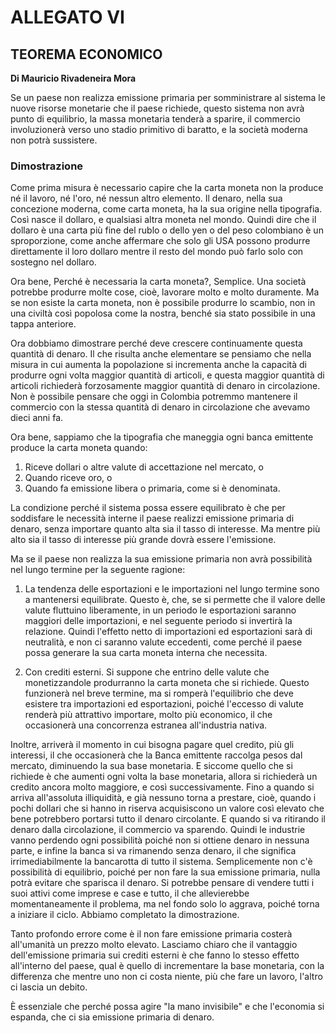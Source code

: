 # ALLEGATO VI

## TEOREMA ECONOMICO

**Di Mauricio Rivadeneira Mora**

Se un paese non realizza emissione primaria per somministrare al sistema le nuove risorse monetarie che il paese richiede, questo sistema non avrà punto di equilibrio, la massa monetaria tenderà a sparire, il commercio involuzionerà verso uno stadio primitivo di baratto, e la società moderna non potrà sussistere.

### Dimostrazione

Come prima misura è necessario capire che la carta moneta non la produce né il lavoro, né l'oro, né nessun altro elemento. Il denaro, nella sua concezione moderna, come carta moneta, ha la sua origine nella tipografia. Così nasce il dollaro, e qualsiasi altra moneta nel mondo. Quindi dire che il dollaro è una carta più fine del rublo o dello yen o del peso colombiano è un sproporzione, come anche affermare che solo gli USA possono produrre direttamente il loro dollaro mentre il resto del mondo può farlo solo con sostegno nel dollaro.

Ora bene, Perché è necessaria la carta moneta?, Semplice. Una società potrebbe produrre molte cose, cioè, lavorare molto e molto duramente. Ma se non esiste la carta moneta, non è possibile produrre lo scambio, non in una civiltà così popolosa come la nostra, benché sia stato possibile in una tappa anteriore.

Ora dobbiamo dimostrare perché deve crescere continuamente questa quantità di denaro. Il che risulta anche elementare se pensiamo che nella misura in cui aumenta la popolazione si incrementa anche la capacità di produrre ogni volta maggior quantità di articoli, e questa maggior quantità di articoli richiederà forzosamente maggior quantità di denaro in circolazione. Non è possibile pensare che oggi in Colombia potremmo mantenere il commercio con la stessa quantità di denaro in circolazione che avevamo dieci anni fa.

Ora bene, sappiamo che la tipografia che maneggia ogni banca emittente produce la carta moneta quando:

1. Riceve dollari o altre valute di accettazione nel mercato, o
2. Quando riceve oro, o
3. Quando fa emissione libera o primaria, come si è denominata.

La condizione perché il sistema possa essere equilibrato è che per soddisfare le necessità interne il paese realizzi emissione primaria di denaro, senza importare quanto alta sia il tasso di interesse. Ma mentre più alto sia il tasso di interesse più grande dovrà essere l'emissione.

Ma se il paese non realizza la sua emissione primaria non avrà possibilità nel lungo termine per la seguente ragione:

1. La tendenza delle esportazioni e le importazioni nel lungo termine sono a mantenersi equilibrate. Questo è, che, se si permette che il valore delle valute fluttuino liberamente, in un periodo le esportazioni saranno maggiori delle importazioni, e nel seguente periodo si invertirà la relazione. Quindi l'effetto netto di importazioni ed esportazioni sarà di neutralità, e non ci saranno valute eccedenti, come perché il paese possa generare la sua carta moneta interna che necessita.

2. Con crediti esterni. Si suppone che entrino delle valute che monetizzandole produrranno la carta moneta che si richiede. Questo funzionerà nel breve termine, ma si romperà l'equilibrio che deve esistere tra importazioni ed esportazioni, poiché l'eccesso di valute renderà più attrattivo importare, molto più economico, il che occasionerà una concorrenza estranea all'industria nativa.

Inoltre, arriverà il momento in cui bisogna pagare quel credito, più gli interessi, il che occasionerà che la Banca emittente raccolga pesos dal mercato, diminuendo la sua base monetaria. E siccome quello che si richiede è che aumenti ogni volta la base monetaria, allora si richiederà un credito ancora molto maggiore, e così successivamente. Fino a quando si arriva all'assoluta illiquidità, e già nessuno torna a prestare, cioè, quando i pochi dollari che si hanno in riserva acquisiscono un valore così elevato che bene potrebbero portarsi tutto il denaro circolante. E quando si va ritirando il denaro dalla circolazione, il commercio va sparendo. Quindi le industrie vanno perdendo ogni possibilità poiché non si ottiene denaro in nessuna parte, e infine la banca si va rimanendo senza denaro, il che significa irrimediabilmente la bancarotta di tutto il sistema. Semplicemente non c'è possibilità di equilibrio, poiché per non fare la sua emissione primaria, nulla potrà evitare che sparisca il denaro. Si potrebbe pensare di vendere tutti i suoi attivi come imprese e case e tutto, il che allevierebbe momentaneamente il problema, ma nel fondo solo lo aggrava, poiché torna a iniziare il ciclo. Abbiamo completato la dimostrazione.

Tanto profondo errore come è il non fare emissione primaria costerà all'umanità un prezzo molto elevato. Lasciamo chiaro che il vantaggio dell'emissione primaria sui crediti esterni è che fanno lo stesso effetto all'interno del paese, qual è quello di incrementare la base monetaria, con la differenza che mentre uno non ci costa niente, più che fare un lavoro, l'altro ci lascia un debito.

È essenziale che perché possa agire "la mano invisibile" e che l'economia si espanda, che ci sia emissione primaria di denaro.
